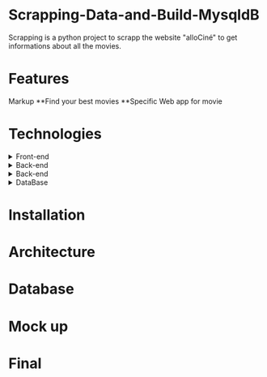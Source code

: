 # Scrapping-Data-and-Build-MysqldB

Scrapping is a python project to scrapp the website "alloCiné" to get informations about all the movies.

# Features

Markup **Find your best movies
**Specific Web app for movie

# Technologies

<details>
    <summary>Front-end</summary>
    <p>Html / CSS / Javascript</p>
</details>
<details>
    <summary>Back-end</summary>
    <p>Python / Flask / Beautifull soup </p>
</details>
<details>
    <summary>Back-end</summary>
    <p>Python / Flask / Beautifull soup </p>
</details>
<details>
    <summary>DataBase</summary>
    <p>MySql </p>
</details>

# Installation

# Architecture

# Database

# Mock up

# Final
